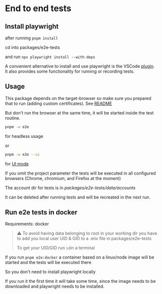# End to end tests

## Install playwright

after running `pnpm install`

cd into packages/e2e-tests

and run `npx playwright install --with-deps`

A convenient alternative to install and use playwright is the VSCode [plugin](https://playwright.dev/docs/getting-started-vscode). It also provides some functionality for running or recording tests.

## Usage

This package depends on the target-browser so make sure you prepared that to run (adding custom certificates). See [README](../packages/target-browser/Readme.md)

But don't run the browser at the same time, it will be started inside the test routine.

```sh
pnpm -w e2e
```

for headless usage

or

```sh
pnpm -w e2e --ui
```

for [UI mode](https://playwright.dev/docs/test-ui-mode)

If you omit the project parameter the tests will be executed in all configured browsers (Chrome, chromium, and Firefox at the moment)

The account dir for tests is in _packages/e2e-tests/data/accounts_

It can be deleted after running tests and will be recreated in the next run.

## Run e2e tests in docker

Requirements: docker

> ⚠ To avoid having data belonging to root in your working dir
> you have to add you local user UID & GID to a .env file in packages/e2e-tests
>
> To get your UID/GID run `id`in a terminal

If you run `pnpm e2e:docker` a container based on a linux/node image will be started and the tests will be executed there

So you don't need to install playwright locally

If you run it the first time it will take some time, since the image needs to be downloaded and playwright needs to be installed.
